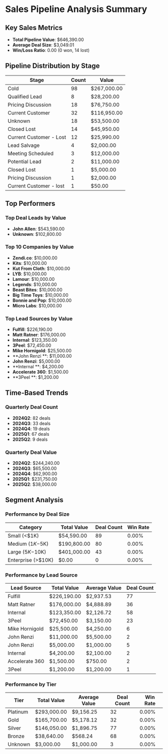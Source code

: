 # Sales Pipeline Analysis Summary

## Key Sales Metrics

- **Total Pipeline Value**: $646,390.00
- **Average Deal Size**: $3,049.01
- **Win/Loss Ratio**: 0.00 (0 won, 14 lost)

## Pipeline Distribution by Stage

| Stage | Count | Value |
|-------|-------|-------|
| Cold | 98 | $267,000.00 |
| Qualified Lead | 8 | $28,200.00 |
| Pricing Discussion | 18 | $76,750.00 |
| Current Customer | 32 | $116,950.00 |
| Unknown | 18 | $53,500.00 |
| Closed Lost | 14 | $45,950.00 |
| Current Customer - Lost | 12 | $25,990.00 |
| Lead Salvage | 4 | $2,000.00 |
| Meeting Scheduled | 3 | $12,000.00 |
| Potential Lead | 2 | $11,000.00 |
| Closed Lost  | 1 | $5,000.00 |
| Pricing Discussion  | 1 | $2,000.00 |
| Current Customer - lost | 1 | $50.00 |

## Top Performers

### Top Deal Leads by Value

- **John Allen**: $543,590.00
- **Unknown**: $102,800.00

### Top 10 Companies by Value

- **Zendi.co**: $10,000.00
- **Kits**: $10,000.00
- **Kut From Cloth**: $10,000.00
- **LYB**: $10,000.00
- **Lamour**: $10,000.00
- **Legends**: $10,000.00
- **Beast Bites**: $10,000.00
- **Big Time Toys**: $10,000.00
- **Bonnie and Pop**: $10,000.00
- **Micro Labs**: $10,000.00

### Top Lead Sources by Value

- **Fulfill**: $226,190.00
- **Matt Ratner**: $176,000.00
- **Internal**: $123,350.00
- **3Peel**: $72,450.00
- **Mike Hornigold**: $25,500.00
- **John Renzi **: $11,000.00
- **John Renzi**: $5,000.00
- **Internal **: $4,200.00
- **Accelerate 360**: $1,500.00
- **3Peel **: $1,200.00

## Time-Based Trends

### Quarterly Deal Count

- **2024Q2**: 82 deals
- **2024Q3**: 33 deals
- **2024Q4**: 19 deals
- **2025Q1**: 67 deals
- **2025Q2**: 9 deals

### Quarterly Deal Value

- **2024Q2**: $244,240.00
- **2024Q3**: $65,500.00
- **2024Q4**: $62,900.00
- **2025Q1**: $231,750.00
- **2025Q2**: $38,000.00

## Segment Analysis

### Performance by Deal Size

| Category | Total Value | Deal Count | Win Rate |
|----------|-------------|------------|----------|
| Small (<$1K) | $54,590.00 | 89 | 0.00% |
| Medium ($1K-$5K) | $190,800.00 | 80 | 0.00% |
| Large ($5K-$10K) | $401,000.00 | 43 | 0.00% |
| Enterprise (>$10K) | $0.00 | 0 | 0.00% |

### Performance by Lead Source

| Lead Source | Total Value | Average Value | Deal Count |
|-------------|-------------|---------------|------------|
| Fulfill | $226,190.00 | $2,937.53 | 77 |
| Matt Ratner | $176,000.00 | $4,888.89 | 36 |
| Internal | $123,350.00 | $2,126.72 | 58 |
| 3Peel | $72,450.00 | $3,150.00 | 23 |
| Mike Hornigold | $25,500.00 | $4,250.00 | 6 |
| John Renzi  | $11,000.00 | $5,500.00 | 2 |
| John Renzi | $5,000.00 | $1,000.00 | 5 |
| Internal  | $4,200.00 | $2,100.00 | 2 |
| Accelerate 360 | $1,500.00 | $750.00 | 2 |
| 3Peel  | $1,200.00 | $1,200.00 | 1 |

### Performance by Tier

| Tier | Total Value | Average Value | Deal Count | Win Rate |
|------|-------------|---------------|------------|----------|
| Platinum | $293,000.00 | $9,156.25 | 32 | 0.00% |
| Gold | $165,700.00 | $5,178.12 | 32 | 0.00% |
| Silver | $146,050.00 | $1,896.75 | 77 | 0.00% |
| Bronze | $38,640.00 | $568.24 | 68 | 0.00% |
| Unknown | $3,000.00 | $1,000.00 | 3 | 0.00% |
